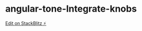 # angular-tone-Integrate-knobs

[Edit on StackBlitz ⚡️](https://stackblitz.com/edit/angular-tone-jmtxrm)
